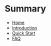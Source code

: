 # Summary

* [Home](README.md)
* [Introduction](index.md)
* [Quick Start](quickstart.md)
* [FAQ](faq.md)

